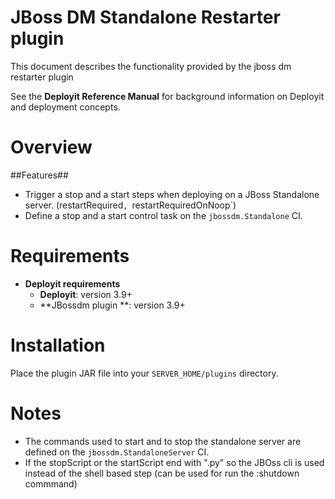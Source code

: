 # JBoss DM Standalone Restarter plugin #

This document describes the functionality provided by the jboss dm restarter plugin

See the **Deployit Reference Manual** for background information on Deployit and deployment concepts.

# Overview #


##Features##

* Trigger a stop and a start steps when deploying on a JBoss Standalone server. (restartRequired`, `restartRequiredOnNoop`)
* Define a stop and a start control task on the `jbossdm.Standalone` CI.

# Requirements #

* **Deployit requirements**
	* **Deployit**: version 3.9+
	* **JBossdm plugin **: version 3.9+

# Installation

Place the plugin JAR file into your `SERVER_HOME/plugins` directory.

# Notes #

* The commands used to start and to stop the standalone server are defined on the `jbossdm.StandaloneServer` CI.
* If the stopScript or the startScript end with ".py" so the JBOss cli is used instead of the shell based step (can be used for run the :shutdown commmand)





